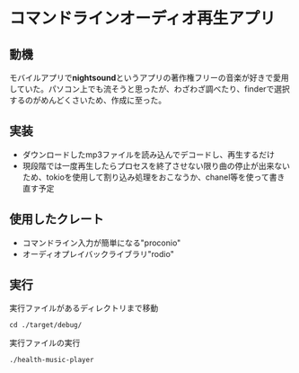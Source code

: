 # コマンドラインオーディオ再生アプリ
## 動機
モバイルアプリで**nightsound**というアプリの著作権フリーの音楽が好きで愛用していた。パソコン上でも流そうと思ったが、わざわざ調べたり、finderで選択するのがめんどくさいため、作成に至った。
## 実装
- ダウンロードしたmp3ファイルを読み込んでデコードし、再生するだけ  
- 現段階では一度再生したらプロセスを終了させない限り曲の停止が出来ないため、tokioを使用して割り込み処理をおこなうか、chanel等を使って書き直す予定
## 使用したクレート
- コマンドライン入力が簡単になる"proconio"
- オーディオプレイバックライブラリ"rodio"

## 実行
実行ファイルがあるディレクトリまで移動  
```
cd ./target/debug/
```
実行ファイルの実行  
```
./health-music-player
```
